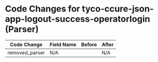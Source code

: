 # Code Changes for tyco-ccure-json-app-logout-success-operatorlogin (Parser)

| Code Change | Field Name | Before | After |
|-------------|------------|--------|-------|
| removed_parser | N/A |  | N/A |